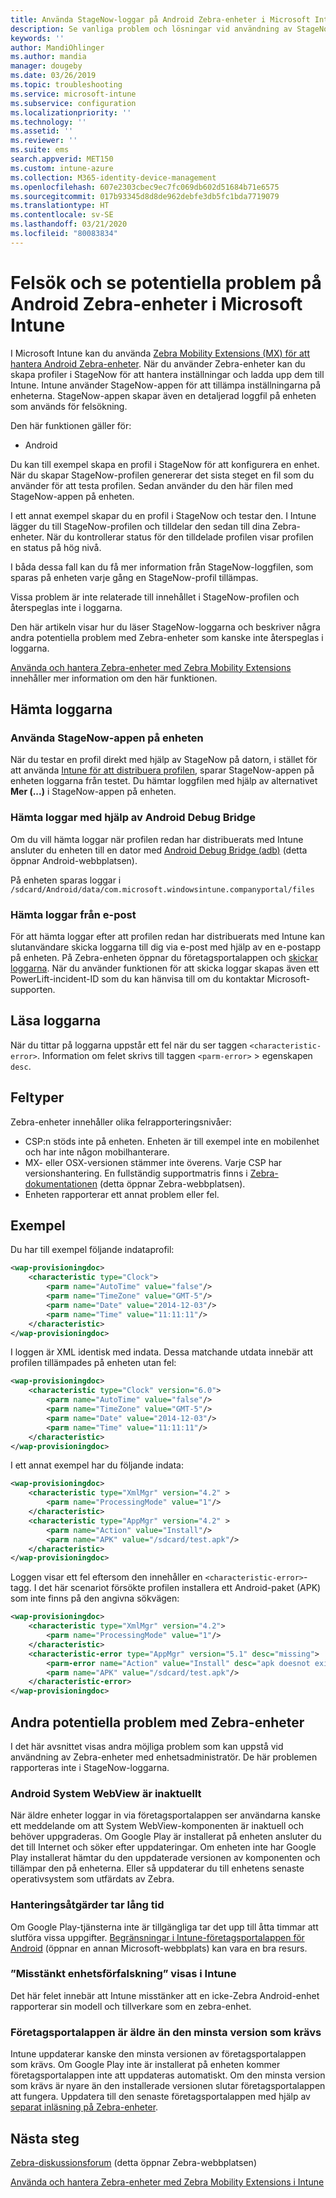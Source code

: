 ```yaml
---
title: Använda StageNow-loggar på Android Zebra-enheter i Microsoft Intune – Azure | Microsoft Docs
description: Se vanliga problem och lösningar vid användning av StageNow på Android-enheter med Microsoft Intune. Lär dig även hur du hämtar loggar och se exempel på hur du kan läsa loggarna med avseende på framgång eller fel.
keywords: ''
author: MandiOhlinger
ms.author: mandia
manager: dougeby
ms.date: 03/26/2019
ms.topic: troubleshooting
ms.service: microsoft-intune
ms.subservice: configuration
ms.localizationpriority: ''
ms.technology: ''
ms.assetid: ''
ms.reviewer: ''
ms.suite: ems
search.appverid: MET150
ms.custom: intune-azure
ms.collection: M365-identity-device-management
ms.openlocfilehash: 607e2303cbec9ec7fc069db602d51684b71e6575
ms.sourcegitcommit: 017b93345d8d8de962debfe3db5fc1bda7719079
ms.translationtype: HT
ms.contentlocale: sv-SE
ms.lasthandoff: 03/21/2020
ms.locfileid: "80083834"
---
```

# <a name="troubleshoot-and-see-potential-issues-on-android-zebra-devices-in-microsoft-intune"></a>Felsök och se potentiella problem på Android Zebra-enheter i Microsoft Intune



I Microsoft Intune kan du använda [Zebra Mobility Extensions (MX) för att hantera Android Zebra-enheter](android-zebra-mx-overview.md). När du använder Zebra-enheter kan du skapa profiler i StageNow för att hantera inställningar och ladda upp dem till Intune. Intune använder StageNow-appen för att tillämpa inställningarna på enheterna. StageNow-appen skapar även en detaljerad loggfil på enheten som används för felsökning.

Den här funktionen gäller för:

- Android

Du kan till exempel skapa en profil i StageNow för att konfigurera en enhet. När du skapar StageNow-profilen genererar det sista steget en fil som du använder för att testa profilen. Sedan använder du den här filen med StageNow-appen på enheten.

I ett annat exempel skapar du en profil i StageNow och testar den. I Intune lägger du till StageNow-profilen och tilldelar den sedan till dina Zebra-enheter. När du kontrollerar status för den tilldelade profilen visar profilen en status på hög nivå.

I båda dessa fall kan du få mer information från StageNow-loggfilen, som sparas på enheten varje gång en StageNow-profil tillämpas.

Vissa problem är inte relaterade till innehållet i StageNow-profilen och återspeglas inte i loggarna.

Den här artikeln visar hur du läser StageNow-loggarna och beskriver några andra potentiella problem med Zebra-enheter som kanske inte återspeglas i loggarna.

[Använda och hantera Zebra-enheter med Zebra Mobility Extensions](android-zebra-mx-overview.md) innehåller mer information om den här funktionen.

## <a name="get-the-logs"></a>Hämta loggarna

### <a name="use-the-stagenow-app-on-the-device"></a>Använda StageNow-appen på enheten
När du testar en profil direkt med hjälp av StageNow på datorn, i stället för att använda [Intune för att distribuera profilen](android-zebra-mx-overview.md#step-4-create-a-device-management-profile-in-stagenow), sparar StageNow-appen på enheten loggarna från testet. Du hämtar loggfilen med hjälp av alternativet **Mer (...)** i StageNow-appen på enheten.

### <a name="get-logs-using-android-debug-bridge"></a>Hämta loggar med hjälp av Android Debug Bridge
Om du vill hämta loggar när profilen redan har distribuerats med Intune ansluter du enheten till en dator med [Android Debug Bridge (adb)](https://developer.android.com/studio/command-line/adb) (detta öppnar Android-webbplatsen).

På enheten sparas loggar i `/sdcard/Android/data/com.microsoft.windowsintune.companyportal/files`

### <a name="get-logs-from-email"></a>Hämta loggar från e-post
För att hämta loggar efter att profilen redan har distribuerats med Intune kan slutanvändare skicka loggarna till dig via e-post med hjälp av en e-postapp på enheten. På Zebra-enheten öppnar du företagsportalappen och [skickar loggarna](https://docs.microsoft.com/mem/intune/user-help/send-logs-to-your-it-admin-by-email-android). När du använder funktionen för att skicka loggar skapas även ett PowerLift-incident-ID som du kan hänvisa till om du kontaktar Microsoft-supporten.

## <a name="read-the-logs"></a>Läsa loggarna

När du tittar på loggarna uppstår ett fel när du ser taggen `<characteristic-error>`. Information om felet skrivs till taggen `<parm-error>` > egenskapen `desc`.

## <a name="error-types"></a>Feltyper

Zebra-enheter innehåller olika felrapporteringsnivåer:

- CSP:n stöds inte på enheten. Enheten är till exempel inte en mobilenhet och har inte någon mobilhanterare.
- MX- eller OSX-versionen stämmer inte överens. Varje CSP har versionshantering. En fullständig supportmatris finns i [Zebra-dokumentationen](http://techdocs.zebra.com/mx/) (detta öppnar Zebra-webbplatsen).
- Enheten rapporterar ett annat problem eller fel.

## <a name="examples"></a>Exempel

Du har till exempel följande indataprofil:

```xml
<wap-provisioningdoc>
    <characteristic type="Clock">
        <parm name="AutoTime" value="false"/>
        <parm name="TimeZone" value="GMT-5"/>
        <parm name="Date" value="2014-12-03"/>
        <parm name="Time" value="11:11:11"/>
    </characteristic>
</wap-provisioningdoc>
```

I loggen är XML identisk med indata. Dessa matchande utdata innebär att profilen tillämpades på enheten utan fel:

```xml
<wap-provisioningdoc>
    <characteristic type="Clock" version="6.0">
        <parm name="AutoTime" value="false"/>
        <parm name="TimeZone" value="GMT-5"/>
        <parm name="Date" value="2014-12-03"/>
        <parm name="Time" value="11:11:11"/>
    </characteristic>
</wap-provisioningdoc>
```

I ett annat exempel har du följande indata:

```xml
<wap-provisioningdoc>
    <characteristic type="XmlMgr" version="4.2" >
        <parm name="ProcessingMode" value="1"/>
    </characteristic>
    <characteristic type="AppMgr" version="4.2" >
        <parm name="Action" value="Install"/>
        <parm name="APK" value="/sdcard/test.apk"/>
    </characteristic>
</wap-provisioningdoc>
```

Loggen visar ett fel eftersom den innehåller en `<characteristic-error>`-tagg. I det här scenariot försökte profilen installera ett Android-paket (APK) som inte finns på den angivna sökvägen:

```xml
<wap-provisioningdoc>
    <characteristic type="XmlMgr" version="4.2">
        <parm name="ProcessingMode" value="1"/>
    </characteristic>
    <characteristic-error type="AppMgr" version="5.1" desc="missing">
        <parm-error name="Action" value="Install" desc="apk doesnot exist in the path"/>
        <parm name="APK" value="/sdcard/test.apk"/>
    </characteristic-error>
</wap-provisioningdoc>
```

## <a name="other-potential-issues-with-zebra-devices"></a>Andra potentiella problem med Zebra-enheter

I det här avsnittet visas andra möjliga problem som kan uppstå vid användning av Zebra-enheter med enhetsadministratör. De här problemen rapporteras inte i StageNow-loggarna.

### <a name="android-system-webview-is-out-of-date"></a>Android System WebView är inaktuellt

När äldre enheter loggar in via företagsportalappen ser användarna kanske ett meddelande om att System WebView-komponenten är inaktuell och behöver uppgraderas. Om Google Play är installerat på enheten ansluter du det till Internet och söker efter uppdateringar. Om enheten inte har Google Play installerat hämtar du den uppdaterade versionen av komponenten och tillämpar den på enheterna. Eller så uppdaterar du till enhetens senaste operativsystem som utfärdats av Zebra.

### <a name="management-actions-take-a-long-time"></a>Hanteringsåtgärder tar lång tid

Om Google Play-tjänsterna inte är tillgängliga tar det upp till åtta timmar att slutföra vissa uppgifter. [Begränsningar i Intune-företagsportalappen för Android](https://support.microsoft.com/help/3211588/limitations-of-intune-company-portal-app-for-android-in-china) (öppnar en annan Microsoft-webbplats) kan vara en bra resurs.

### <a name="device-spoofing-suspected-shows-in-intune"></a>”Misstänkt enhetsförfalskning” visas i Intune

Det här felet innebär att Intune misstänker att en icke-Zebra Android-enhet rapporterar sin modell och tillverkare som en zebra-enhet.

### <a name="company-portal-app-is-older-than-minimum-required-version"></a>Företagsportalappen är äldre än den minsta version som krävs

Intune uppdaterar kanske den minsta versionen av företagsportalappen som krävs. Om Google Play inte är installerat på enheten kommer företagsportalappen inte att uppdateras automatiskt. Om den minsta version som krävs är nyare än den installerade versionen slutar företagsportalappen att fungera. Uppdatera till den senaste företagsportalappen med hjälp av [separat inläsning på Zebra-enheter](android-zebra-mx-overview.md#sideload-the-company-portal-app).

## <a name="next-steps"></a>Nästa steg

[Zebra-diskussionsforum](https://developer.zebra.com/community/home/discussions) (detta öppnar Zebra-webbplatsen)

[Använda och hantera Zebra-enheter med Zebra Mobility Extensions i Intune](android-zebra-mx-overview.md)
